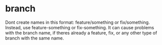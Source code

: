 # branch

Dont create names in this format: feature/something or fix/something. Instead, use feature-something or fix-something.
It can cause problems with the branch name, if theres already a feature, fix, or any other type of branch with the same name.
